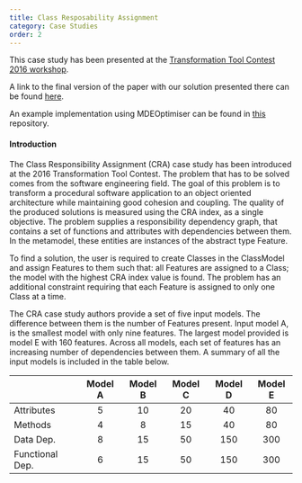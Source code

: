 ```yaml
---
title: Class Resposability Assignment
category: Case Studies
order: 2
---
```


This case study has been presented at the 
[Transformation Tool Contest 2016 workshop](http://www.transformation-tool-contest.eu/).

A link to the final version of the paper with our solution presented there can
be found [here](http://www.steffen-zschaler.de/download.php?type=pdf&id=115).

An example implementation using MDEOptimiser can be found in [this](https://github.com/mde-optimiser/case_studies) repository.

#### Introduction

The Class Responsibility Assignment (CRA) case study has been introduced at the 2016 Transformation Tool Contest. The problem that has to be solved comes from the software engineering field. The goal of this problem is to transform a procedural software application to an object oriented architecture while maintaining good cohesion and coupling. The quality of the produced solutions is measured using the CRA index, as a single objective. The problem supplies a responsibility dependency graph, that contains a set of functions and attributes with dependencies between them. In the metamodel, these entities are instances of the abstract type Feature. 

To find a solution, the user is required to create Classes in the ClassModel and assign Features to them such that: all Features are assigned to a Class; the model with the highest CRA index value is found. The problem has an additional constraint requiring that each Feature is assigned to only one Class at a time. 

The CRA case study authors provide a set of five input models. The difference between them is the number of Features present. Input model A, is the smallest model with only nine features. The largest model provided is model E with 160 features. Across all models, each set of features has an increasing number of dependencies between them. A summary of all the input models is included in the table below. 


|                 | Model A | Model B | Model C | Model D | Model E |
|-----------------|:-------:|:-------:|:-------:|:-------:|:-------:|
| Attributes      |    5    |    10   |    20   |    40   |    80   |
| Methods         |    4    |    8    |    15   |    40   |    80   |
| Data Dep.       |    8    |    15   |    50   |   150   |   300   |
| Functional Dep. |    6    |    15   |    50   |   150   |   300   |


